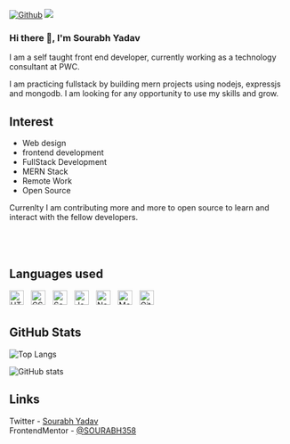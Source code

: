 [![Github](https://img.shields.io/github/followers/sourabh358?label=Follow&style=social)](https://github.com/sourabh358)  ![](https://visitor-badge.laobi.icu/badge?page_id=sourabh358.sourabh358)  
### Hi there 👋, I'm Sourabh Yadav  
I am a self taught front end developer, currently working as a technology consultant at PWC.  

I am practicing fullstack by building mern projects using nodejs, expressjs and mongodb. I am looking for any opportunity to use my skills and grow.  


## Interest 
- Web design 
- frontend development
- FullStack Development
- MERN Stack 
- Remote Work
- Open Source

Currenlty I am contributing more and more to open source to learn and interact with the fellow developers.  
<br>
<br>
<br>

## Languages used 

[<img align="left" alt="HTML5" width="26px" src="https://cdn.jsdelivr.net/gh/devicons/devicon/icons/html5/html5-original.svg" style="padding-right:10px;" />](https://www.w3schools.com/html/)
[<img align="left" alt="CSS3" width="26px" src="https://cdn.jsdelivr.net/gh/devicons/devicon/icons/css3/css3-original.svg" style="padding-right:10px;" />](https://www.w3schools.com/css/)
[<img align="left" alt="Sass" width="26px" src="https://cdn.jsdelivr.net/gh/devicons/devicon/icons/sass/sass-original.svg" style="padding-right:10px;" />](https://sass-lang.com/)
[<img align="left" alt="JavaScript" width="26px" src="https://cdn.jsdelivr.net/gh/devicons/devicon/icons/javascript/javascript-original.svg" style="padding-right:10px;" />](https://www.javascript.com/)

[<img align="left" alt="Node.js" width="26px" src="https://cdn.jsdelivr.net/gh/devicons/devicon/icons/nodejs/nodejs-original.svg" style="padding-right:10px;" />](https://nodejs.org/)

[<img align="left" alt="MongoDB" width="26px" src="https://cdn.jsdelivr.net/gh/devicons/devicon/icons/mongodb/mongodb-original.svg" style="padding-right:10px;" />](https://www.mongodb.com/)

[<img align="left" alt="Git" width="26px" src="https://cdn.jsdelivr.net/gh/devicons/devicon/icons/git/git-original.svg" style="padding-right:10px;" />](https://git.com)   
 
<br>
<br>


## GitHub Stats  

![Top Langs](https://github-readme-stats.vercel.app/api/top-langs/?username=sourabh358&theme=tokyonight)  


![GitHub stats](https://github-readme-stats.vercel.app/api?username=sourabh358&show_icons=true&theme=tokyonight)  

## Links
Twitter - [Sourabh Yadav](https://twitter.com/Sourabh72673499)  
FrontendMentor - [@SOURABH358](https://www.frontendmentor.io/profile/SOURABH358)

<!--
**SOURABH358/SOURABH358** is a ✨ _special_ ✨ repository because its `README.md` (this file) appears on your GitHub profile.

Here are some ideas to get you started:

- 🔭 I’m currently working on ...
- 🌱 I’m currently learning ...
- 👯 I’m looking to collaborate on ...
- 🤔 I’m looking for help with ...
- 💬 Ask me about ...
- 📫 How to reach me: ...
- 😄 Pronouns: ...
- ⚡ Fun fact: ...
-->
